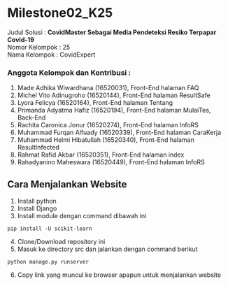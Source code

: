 # Milestone02_K25

Judul Solusi    : **CovidMaster Sebagai Media Pendeteksi Resiko Terpapar Covid-19** <br>
Nomor Kelompok  : 25 <br>
Nama Kelompok   : CovidExpert

### Anggota Kelompok dan Kontribusi :
1. Made Adhika Wiwardhana (16520031), Front-End halaman FAQ
2. Michel Vito Adinugroho (16520144), Front-End halaman ResultSafe
3. Lyora Felicya (16520164), Front-End halaman Tentang
4. Primanda Adyatma Hafiz (16520194), Front-End halaman MulaiTes, Back-End
5. Rachita Caronica Jonur (16520274), Front-End halaman InfoRS
6. Muhammad Furqan Alfuady (16520339), Front-End halaman CaraKerja
7. Muhammad Helmi Hibatullah (16520340), Front-End halaman ResultInfected
8. Rahmat Rafid Akbar (16520351), Front-End halaman index
9. Rahadyanino Maheswara (16520449), Front-End halaman InfoRS

## Cara Menjalankan Website
1. Install python
2. Install Django
3. Install module dengan command dibawah ini
```
pip install -U scikit-learn
```
4. Clone/Download repository ini
5. Masuk ke directory src dan jalankan dengan command berikut
```
python manage.py runserver
```
6. Copy link yang muncul ke browser apapun untuk menjalankan website
